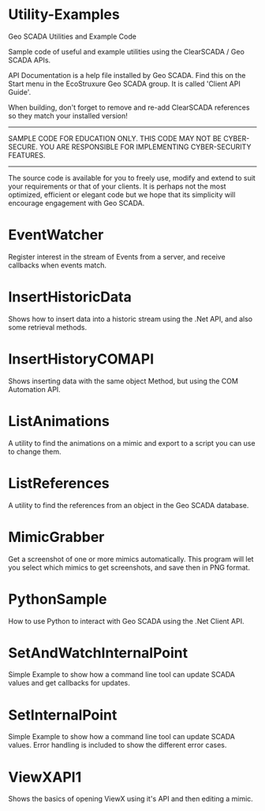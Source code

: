 # Utility-Examples
Geo SCADA Utilities and Example Code

Sample code of useful and example utilities using the ClearSCADA / Geo SCADA APIs.

API Documentation is a help file installed by Geo SCADA. Find this on the Start menu in the EcoStruxure Geo SCADA group. It is called 'Client API Guide'.

When building, don't forget to remove and re-add ClearSCADA references so they match your installed version!


**********************************************************************
SAMPLE CODE FOR EDUCATION ONLY. THIS CODE MAY NOT BE CYBER-SECURE.
YOU ARE RESPONSIBLE FOR IMPLEMENTING CYBER-SECURITY FEATURES.
**********************************************************************

The source code is available for you to freely use, modify and extend to 
suit your requirements or that of your clients. It is perhaps not the 
most optimized, efficient or elegant code but we hope that its simplicity 
will encourage engagement with Geo SCADA.

# EventWatcher
Register interest in the stream of Events from a server, and receive callbacks when events match.

# InsertHistoricData
Shows how to insert data into a historic stream using the .Net API, and also some retrieval methods.

# InsertHistoryCOMAPI
Shows inserting data with the same object Method, but using the COM Automation API.

# ListAnimations
A utility to find the animations on a mimic and export to a script you can use to change them.

# ListReferences
A utility to find the references from an object in the Geo SCADA database.

# MimicGrabber
Get a screenshot of one or more mimics automatically. This program will let you select which mimics to get screenshots, and save then in PNG format.

# PythonSample
How to use Python to interact with Geo SCADA using the .Net Client API.

# SetAndWatchInternalPoint
Simple Example to show how a command line tool can update SCADA values and get callbacks for updates.

# SetInternalPoint
Simple Example to show how a command line tool can update SCADA values.
Error handling is included to show the different error cases.

# ViewXAPI1
Shows the basics of opening ViewX using it's API and then editing a mimic.

